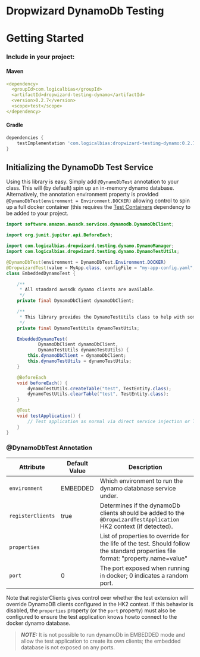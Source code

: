 # Dropwizard DynamoDb Testing

# Getting Started

### Include in your project:

#### Maven

```yaml
<dependency>
  <groupId>com.logicalbias</groupId>
  <artifactId>dropwizard-testing-dynamo</artifactId>
  <version>0.2.7</version>
  <scope>test</scope>
</dependency>
```

#### Gradle

```groovy
dependencies {
    testImplementation 'com.logicalbias:dropwizard-testing-dynamo:0.2.7'
}
```

## Initializing the DynamoDb Test Service

Using this library is easy. Simply add `@DynamoDbTest` annotation to your class. This will (by default) spin up an in-memory dynamo database.
Alternatively, the annotation environment property is provided `@DynamoDbTest(environment = Environment.DOCKER)` allowing control to spin up a full
docker container (this requires the [Test Containers](https://testcontainers.com/) dependency to be added to your project.

```java
import software.amazon.awssdk.services.dynamodb.DynamoDbClient;

import org.junit.jupiter.api.BeforeEach;

import com.logicalbias.dropwizard.testing.dynamo.DynamoManager;
import com.logicalbias.dropwizard.testing.dynamo.DynamoTestUtils;

@DynamoDbTest(environment = DynamoDbTest.Environment.DOCKER)
@DropwizardTest(value = MyApp.class, configFile = "my-app-config.yaml", useResourceFilePath = true)
class EmbeddedDynamoTest {

    /**
     * All standard awssdk dynamo clients are available. 
     */
    private final DynamoDbClient dynamoDbClient;

    /**
     * This library provides the DynamoTestUtils class to help with some common operations
     */
    private final DynamoTestUtils dynamoTestUtils;

    EmbeddedDynamoTest(
            DynamoDbClient dynamoDbClient,
            DynamoTestUtils dynamoTestUtils) {
        this.dynamoDbClient = dynamoDbClient;
        this.dynamoTestUtils = dynamoTestUtils;
    }

    @BeforeEach
    void beforeEach() {
        dynamoTestUtils.createTable("test", TestEntity.class);
        dynamoTestUtils.clearTable("test", TestEntity.class);
    }

    @Test
    void testApplication() {
        // Test application as normal via direct service injection or TestClient calls
    }
}
```

### @DynamoDbTest Annotation

| Attribute         | Default Value | Description                                                                                                                       |
|-------------------|---------------|-----------------------------------------------------------------------------------------------------------------------------------|
| `environment`     | EMBEDDED      | Which environment to run the dynamo databnase service under.                                                                      |                                                            
| `registerClients` | true          | Determines if the dynamoDb clients should be added to the `@DropwizardTestApplication` HK2 context (if detected).                 |
| `properties`      |               | List of properties to override for the life of the test. Should follow the standard properties file format: "property.name=value" |
| `port`            | 0             | The port exposed when running in docker; 0 indicates a random port.                                                           |

Note that registerClients gives control over whether the test extension will override DynamoDB clients configured in the HK2 context. If this behavior is disabled, the
`properties` property (or the `port` property) must also be configured to ensure the test application knows howto connect to the docker dynamo database.

> **_NOTE:_** It is not possible to run dynamoDb in EMBEDDED mode and allow the test application to create its own clients; the embedded database is not exposed on any ports.
